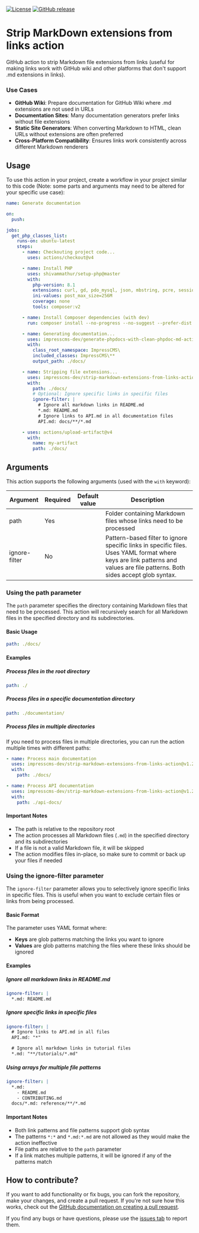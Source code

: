 
[![License](https://img.shields.io/github/license/impresscms-dev/strip-markdown-extensions-from-links-action.svg)](LICENSE)
[![GitHub release](https://img.shields.io/github/release/impresscms-dev/strip-markdown-extensions-from-links-action.svg)](https://github.com/impresscms-dev/strip-markdown-extensions-from-links-action/releases)

# Strip MarkDown extensions from links action

GitHub action to strip Markdown file extensions from links (useful for making links work with GitHub wiki and other platforms that don't support .md extensions in links).

### Use Cases

- **GitHub Wiki**: Prepare documentation for GitHub Wiki where .md extensions are not used in URLs
- **Documentation Sites**: Many documentation generators prefer links without file extensions
- **Static Site Generators**: When converting Markdown to HTML, clean URLs without extensions are often preferred
- **Cross-Platform Compatibility**: Ensures links work consistently across different Markdown renderers

## Usage

To use this action in your project, create a workflow in your project similar to this code (Note: some parts and arguments may need to be altered for your specific use case):
```yaml
name: Generate documentation

on:
  push:

jobs:
  get_php_classes_list:
    runs-on: ubuntu-latest
    steps:
      - name: Checkouting project code...
        uses: actions/checkout@v4

      - name: Install PHP
        uses: shivammathur/setup-php@master
        with:
          php-version: 8.1
          extensions: curl, gd, pdo_mysql, json, mbstring, pcre, session
          ini-values: post_max_size=256M
          coverage: none
          tools: composer:v2

      - name: Install Composer dependencies (with dev)
        run: composer install --no-progress --no-suggest --prefer-dist --optimize-autoloader

      - name: Generating documentation...
        uses: impresscms-dev/generate-phpdocs-with-clean-phpdoc-md-action@v0.1.4
        with:
          class_root_namespace: ImpressCMS\
          included_classes: ImpressCMS\**
          output_path: ./docs/

      - name: Stripping file extensions...
        uses: impresscms-dev/strip-markdown-extensions-from-links-action@v1.2.0
        with:
          path: ./docs/
          # Optional: Ignore specific links in specific files
          ignore-filter: |
            # Ignore all markdown links in README.md
            *.md: README.md
            # Ignore links to API.md in all documentation files
            API.md: docs/**/*.md

      - uses: actions/upload-artifact@v4
        with:
          name: my-artifact
          path: ./docs/
```

## Arguments

This action supports the following arguments (used with the `with` keyword):

| Argument    | Required | Default value        | Description                       |
|-------------|----------|----------------------|-----------------------------------|
| path | Yes      |                      | Folder containing Markdown files whose links need to be processed |
| ignore-filter | No | | Pattern-based filter to ignore specific links in specific files. Uses YAML format where keys are link patterns and values are file patterns. Both sides accept glob syntax. |

### Using the path parameter

The `path` parameter specifies the directory containing Markdown files that need to be processed. This action will recursively search for all Markdown files in the specified directory and its subdirectories.

#### Basic Usage

```yaml
path: ./docs/
```

#### Examples

##### Process files in the root directory

```yaml
path: ./
```

##### Process files in a specific documentation directory

```yaml
path: ./documentation/
```

##### Process files in multiple directories

If you need to process files in multiple directories, you can run the action multiple times with different paths:

```yaml
- name: Process main documentation
  uses: impresscms-dev/strip-markdown-extensions-from-links-action@v1.2.0
  with:
    path: ./docs/

- name: Process API documentation
  uses: impresscms-dev/strip-markdown-extensions-from-links-action@v1.2.0
  with:
    path: ./api-docs/
```

#### Important Notes

- The path is relative to the repository root
- The action processes all Markdown files (`.md`) in the specified directory and its subdirectories
- If a file is not a valid Markdown file, it will be skipped
- The action modifies files in-place, so make sure to commit or back up your files if needed

### Using the ignore-filter parameter

The `ignore-filter` parameter allows you to selectively ignore specific links in specific files. This is useful when you want to exclude certain files or links from being processed.

#### Basic Format

The parameter uses YAML format where:
- **Keys** are glob patterns matching the links you want to ignore
- **Values** are glob patterns matching the files where these links should be ignored

#### Examples

##### Ignore all markdown links in README.md

```yaml
ignore-filter: |
  *.md: README.md
```

##### Ignore specific links in specific files

```yaml
ignore-filter: |
  # Ignore links to API.md in all files
  API.md: "*"

  # Ignore all markdown links in tutorial files
  *.md: "**/tutorials/*.md"
```

##### Using arrays for multiple file patterns

```yaml
ignore-filter: |
  *.md:
    - README.md
    - CONTRIBUTING.md
  docs/*.md: reference/**/*.md
```

#### Important Notes

- Both link patterns and file patterns support glob syntax
- The patterns `*:*` and `*.md:*.md` are not allowed as they would make the action ineffective
- File paths are relative to the `path` parameter
- If a link matches multiple patterns, it will be ignored if any of the patterns match

## How to contribute?

If you want to add functionality or fix bugs, you can fork the repository, make your changes, and create a pull request. If you're not sure how this works, check out the [GitHub documentation on creating a pull request](https://docs.github.com/en/pull-requests/collaborating-with-pull-requests/proposing-changes-to-your-work-with-pull-requests/creating-a-pull-request).

If you find any bugs or have questions, please use the [issues tab](https://github.com/impresscms-dev/strip-markdown-extensions-from-links-action/issues) to report them.
